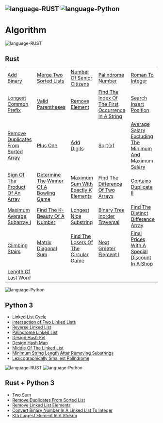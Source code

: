 ![language-RUST](https://img.shields.io/badge/%20-RUST-8d4004?style=for-the-badge&logo=RUST)
![language-Python](https://img.shields.io/badge/%20-Python-ffd43b?style=for-the-badge&logo=PYTHON)
---

# Algorithm

![language-RUST](https://img.shields.io/badge/%20-RUST-8d4004?style=for-the-badge&logo=RUST)
## Rust

||||||
| :- | :- | :- | :- | :- |
|[Add Binary](AddBinary.md)|[Merge Two Sorted Lists](MergeTwoSortedLists.md)|[Number Of Senior Citizens](NumberOfSeniorCitizens.md)|[Palindrome Number](PalindromeNumber.md)|[Roman To Integer](RomanToInteger.md)|
|[Longest Common Prefix](LongestCommonPrefix.md)|[Valid Parentheses](ValidParentheses.md)|[Remove Element](RemoveElement.md)|[Find The Index Of The First Occurrence In A String](FindTheIndexOfTheFirstOccurrenceInAString.md)|[Search Insert Position](SearchInsertPosition.md)|
|[Remove Duplicates From Sorted Array](RemoveDuplicatesFromSortedArray.md)|[Plus One](PlusOne.md)|[Add Digits](AddDigits.md)|[Sqrt(x)](Sqrt(x).md)|[Average Salary Excluding The Minimum And Maximum Salary](AverageSalaryExcludingTheMinimumAndMaximumSalary.md)|
|[Sign Of The Product Of An Array](SignOfTheProductOfAnArray.md)|[Determine The Winner Of A Bowling Game](DetermineTheWinnerOfABowlingGame.md)|[Maximum Sum With Exactly K Elements](MaximumSumWithExactlyKElements.md)|[Find The Difference Of Two Arrays](FindTheDifferenceOfTwoArrays.md)|[Contains Duplicate II](ContainsDuplicateII.md)|
|[Maximum Average Subarray I](MaximumAverageSubarrayI.md)|[Find The K-Beauty Of A Number](FindTheKBeautyOfANumber.md)|[Longest Nice Substring](LongestNiceSubstring.md)|[Binary Tree Inorder Traversal](BinaryTreeInorderTraversal.md)|[Find The Distinct Difference Array](FindTheDistinctDifferenceArray.md)|
|[Climbing Stairs](ClimbingStairs.md)|[Matrix Diagonal Sum](MatrixDiagonalSum.md)|[Find The Losers Of The Circular Game](FindTheLosersOfTheCircularGame.md)|[Next Greater Element I](NextGreaterElementI.md)|[Final Prices With A Special Discount In A Shop](FinalPricesWithASpecialDiscountInAShop.md)|
|[Length Of Last Word](LengthOfLastWord.md)|||||

![language-Python](https://img.shields.io/badge/%20-Python-ffd43b?style=for-the-badge&logo=PYTHON)
## Python 3

- [Linked List Cycle](LinkedListCycle.md)
- [Intersection of Two Linked Lists](IntersectionOfTwoLinkedLists.md)
- [Reverse Linked List](ReverseLinkedList.md)
- [Palindrome Linked List](PalindromeLinkedList.md)
- [Design Hash Set](DesignHashSet.md)
- [Design Hash Map](DesignHashMap.md)
- [Middle Of The Linked List](MiddleOfTheLinkedList.md)
- [Minimum String Length After Removing Substrings](MinimumStringLengthAfterRemovingSubstrings.md)
- [Lexicographically Smallest Palindrome](LexicographicallySmallestPalindrome.md)

![language-RUST](https://img.shields.io/badge/%20-RUST-8d4004?style=for-the-badge&logo=RUST)
![language-Python](https://img.shields.io/badge/%20-Python-ffd43b?style=for-the-badge&logo=PYTHON)
## Rust + Python 3

- [Two Sum](TwoSum.md)
- [Remove Duplicates From Sorted List](RemoveDuplicatesFromSortedList.md)
- [Remove Linked List Elements](RemoveLinkedListElements.md)
- [Convert Binary Number In A Linked List To Integer](ConvertBinaryNumberInALinkedListToInteger.md)
- [Kth Largest Element In A Stream](KthLargestElementInAStream.md)
